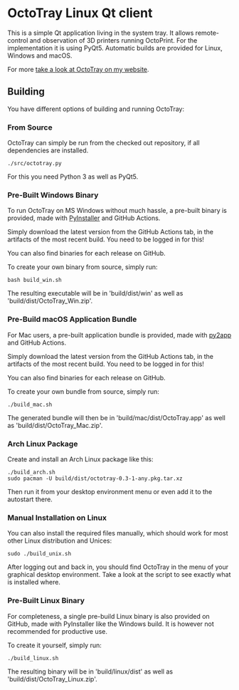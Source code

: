 # OctoTray Linux Qt client

This is a simple Qt application living in the system tray.
It allows remote-control and observation of 3D printers running OctoPrint.
For the implementation it is using PyQt5.
Automatic builds are provided for Linux, Windows and macOS.

For more [take a look at OctoTray on my website](https://www.xythobuz.de/octotray.html).

## Building

You have different options of building and running OctoTray:

### From Source

OctoTray can simply be run from the checked out repository, if all dependencies are installed.

    ./src/octotray.py

For this you need Python 3 as well as PyQt5.

### Pre-Built Windows Binary

To run OctoTray on MS Windows without much hassle, a pre-built binary is provided, made with [PyInstaller](https://pyinstaller.readthedocs.io) and GitHub Actions.

Simply download the latest version from the GitHub Actions tab, in the artifacts of the most recent build.
You need to be logged in for this!

You can also find binaries for each release on GitHub.

To create your own binary from source, simply run:

    bash build_win.sh

The resulting executable will be in 'build/dist/win' as well as 'build/dist/OctoTray_Win.zip'.

### Pre-Build macOS Application Bundle

For Mac users, a pre-built application bundle is provided, made with [py2app](https://py2app.readthedocs.io) and GitHub Actions.

Simply download the latest version from the GitHub Actions tab, in the artifacts of the most recent build.
You need to be logged in for this!

You can also find binaries for each release on GitHub.

To create your own bundle from source, simply run:

    ./build_mac.sh

The generated bundle will then be in 'build/mac/dist/OctoTray.app' as well as 'build/dist/OctoTray_Mac.zip'.

### Arch Linux Package

Create and install an Arch Linux package like this:

    ./build_arch.sh
    sudo pacman -U build/dist/octotray-0.3-1-any.pkg.tar.xz

Then run it from your desktop environment menu or even add it to the autostart there.

### Manual Installation on Linux

You can also install the required files manually, which should work for most other Linux distribution and Unices:

    sudo ./build_unix.sh

After logging out and back in, you should find OctoTray in the menu of your graphical desktop environment.
Take a look at the script to see exactly what is installed where.

### Pre-Built Linux Binary

For completeness, a single pre-build Linux binary is also provided on GitHub, made with PyInstaller like the Windows build.
It is however not recommended for productive use.

To create it yourself, simply run:

    ./build_linux.sh

The resulting binary will be in 'build/linux/dist' as well as 'build/dist/OctoTray_Linux.zip'.
